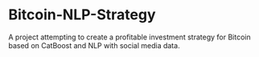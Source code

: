 # Bitcoin-NLP-Strategy
A project attempting to create a profitable investment strategy for Bitcoin based on CatBoost and NLP with social media data.
